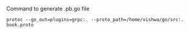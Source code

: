 Command to generate .pb.go file
```
protoc --go_out=plugins=grpc:. --proto_path=/home/vishwa/go/src:. book.proto
```